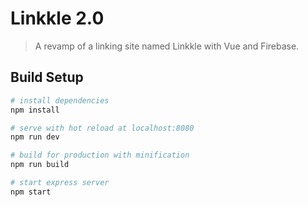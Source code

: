 # Linkkle 2.0

> A revamp of a linking site named Linkkle with Vue and Firebase.

## Build Setup

``` bash
# install dependencies
npm install

# serve with hot reload at localhost:8080
npm run dev

# build for production with minification
npm run build

# start express server
npm start
```
